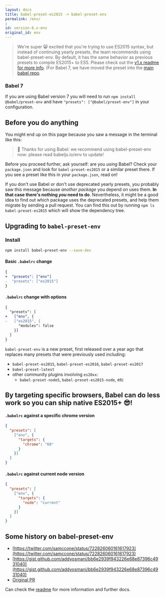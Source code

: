 ```yaml
---
layout: docs
title: babel-preset-es2015 -> babel-preset-env
permalink: /env/
: 
id: version-6.x-env
original_id: env
---
```


> We're super 😸 excited that you're trying to use ES2015 syntax, but instead of continuing yearly presets, the team recommends using babel-preset-env. By default, it has the same behavior as previous presets to compile ES2015+ to ES5.
> Please check out the [v1.x readme for more info](https://github.com/babel/babel-preset-env/tree/1.x). (For Babel 7, we have moved the preset into the [main babel repo](https://github.com/babel/babel/tree/master/packages/babel-preset-env).

### Babel 7

If you are using Babel version 7 you will need to run `npm install @babel/preset-env` and have `"presets": ["@babel/preset-env"]` in your configuration.

## Before you do anything

You might end up on this page because you saw a message in the terminal like this:

>🙌  Thanks for using Babel: we recommend using babel-preset-env now: please read babeljs.io/env to update!

Before you proceed further, ask yourself: are you *using* Babel? Check your `package.json` and look for `babel-preset-es2015` or a similar preset there. If you see a preset like this in your `package.json`, read on!

If you don't use Babel or don't use deprecated yearly presets, you probably saw this message because *another package* you depend on uses them. **In that case there's nothing *you* need to do**. Nevertheless, it might be a good idea to find out which package uses the deprecated presets, and help them migrate by sending a pull request. You can find this out by running `npm ls babel-preset-es2015` which will show the dependency tree. 

## Upgrading to `babel-preset-env`

### Install

```sh
npm install babel-preset-env --save-dev
```
#### Basic `.babelrc` change

```diff
{
+  "presets": ["env"]
-  "presets": ["es2015"]
}
```

#### `.babelrc` change with options

```diff
{
  "presets": [
+   ["env", {
-   ["es2015", {
      "modules": false
    }]
  ]
}
```

`babel-preset-env` is a new preset, first released over a year ago that replaces many presets that were previously used including:

- `babel-preset-es2015`, `babel-preset-es2016`, `babel-preset-es2017`
- `babel-preset-latest`
- other community plugins involving `es20xx`:
  - `babel-preset-node5`, `babel-preset-es2015-node`, etc

## By targeting specific browsers, Babel can do less work so you can ship native ES2015+ 😎!

#### `.babelrc` against a specific chrome version

```json
{
  "presets": [
    ["env", {
      "targets": {
        "chrome": "60"
      }
    }]
  ]
}
```

#### `.babelrc` against current node version

```json
{
  "presets": [
    ["env", {
      "targets": {
        "node": "current"
      }
    }]
  ]
}
```

## Some history on babel-preset-env

- [https://twitter.com/samccone/status/722826060161617923](https://twitter.com/samccone/status/722826060161617923)
- [https://gist.github.com/addyosmani/bb6e2939f943226e68e87396c4931040](https://gist.github.com/addyosmani/bb6e2939f943226e68e87396c4931040)
- [Original PR](https://github.com/babel/babel/pull/3476)

Can check the [readme](https://github.com/babel/babel-preset-env) for more information and further docs.
